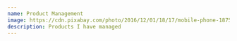 ```yaml
---
name: Product Management
image: https://cdn.pixabay.com/photo/2016/12/01/18/17/mobile-phone-1875813_1280.jpg
description: Products I have managed
---
```


